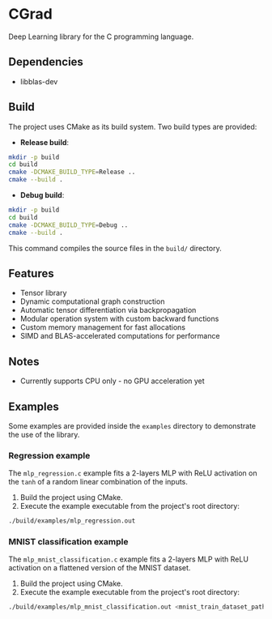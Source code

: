# CGrad
Deep Learning library for the C programming language.

## Dependencies
- libblas-dev

## Build 

The project uses CMake as its build system. Two build types are provided:

- **Release build**:
```bash
mkdir -p build
cd build
cmake -DCMAKE_BUILD_TYPE=Release ..
cmake --build .
```

- **Debug build**:
```bash
mkdir -p build
cd build
cmake -DCMAKE_BUILD_TYPE=Debug ..
cmake --build .
```

This command compiles the source files in the `build/` directory.

## Features
- Tensor library
- Dynamic computational graph construction
- Automatic tensor differentiation via backpropagation
- Modular operation system with custom backward functions
- Custom memory management for fast allocations
- SIMD and BLAS-accelerated computations for performance

## Notes
- Currently supports CPU only - no GPU acceleration yet

## Examples

Some examples are provided inside the `examples` directory to demonstrate the use of the library.

### Regression example
The `mlp_regression.c` example fits a 2-layers MLP with ReLU activation on the `tanh` of a random linear combination of the inputs.

1. Build the project using CMake.
2. Execute the example executable from the project's root directory:

```bash
./build/examples/mlp_regression.out
```

### MNIST classification example
The `mlp_mnist_classification.c` example fits a 2-layers MLP with ReLU activation on a flattened version of the MNIST dataset.

1. Build the project using CMake.
2. Execute the example executable from the project's root directory:

```bash
./build/examples/mlp_mnist_classification.out <mnist_train_dataset_path>
```
